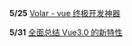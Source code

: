 **5/25** [ Volar - vue 终极开发神器](https://juejin.cn/post/6966106927990308872)

**5/31** [ 全面总结 Vue3.0 的新特性](https://juejin.cn/post/6968094627375087653)
